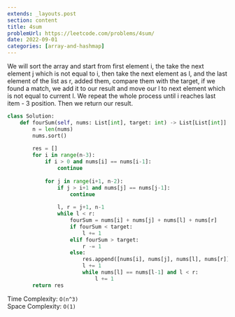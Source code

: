 ```yaml
---
extends: _layouts.post
section: content
title: 4sum
problemUrl: https://leetcode.com/problems/4sum/
date: 2022-09-01
categories: [array-and-hashmap]
---
```


We will sort the array and start from first element i, the take the next element j which is not equal to i, then take the next element as l, and the last element of the list as r, added them, compare them with the target, if we found a match, we add it to our result and move our l to next element which is not equal to current l. We repeat the whole process until i reaches last item - 3 position. Then we return our result.

```python
class Solution:
    def fourSum(self, nums: List[int], target: int) -> List[List[int]]:
        n = len(nums)
        nums.sort()
        
        res = []
        for i in range(n-3):
            if i > 0 and nums[i] == nums[i-1]:
                continue
            
            for j in range(i+1, n-2):
                if j > i+1 and nums[j] == nums[j-1]:
                    continue
                    
                l, r = j+1, n-1
                while l < r:
                    fourSum = nums[i] + nums[j] + nums[l] + nums[r]
                    if fourSum < target:
                        l += 1
                    elif fourSum > target:
                        r -= 1
                    else:
                        res.append([nums[i], nums[j], nums[l], nums[r]])
                        l += 1
                        while nums[l] == nums[l-1] and l < r:
                            l += 1
        return res
```

Time Complexity: `O(n^3)` <br/>
Space Complexity: `O(1)`